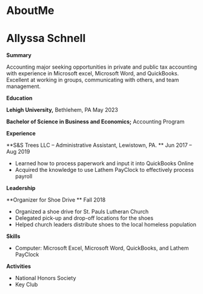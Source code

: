 # AboutMe
# Allyssa Schnell

**Summary**

Accounting major seeking opportunities in private and public tax accounting with experience in Microsoft excel, Microsoft Word, and QuickBooks. Excellent at working in groups, communicating with others, and team management.

**Education**

**Lehigh University,** Bethlehem, PA                                                May 2023

**Bachelor of Science in Business and Economics;** Accounting Program

**Experience**

**S&S Trees LLC – Administrative Assistant, Lewistown, PA.        ** Jun 2017 – Aug 2019

- Learned how to process paperwork and input it into QuickBooks Online
- Acquired the knowledge to use Lathem PayClock to effectively process payroll

**Leadership**

**Organizer for Shoe Drive                                                               ** Fall 2018

- Organized a shoe drive for St. Pauls Lutheran Church
- Delegated pick-up and drop-off locations for the shoes
- Helped church leaders distribute shoes to the local homeless population

**Skills**

- Computer: Microsoft Excel, Microsoft Word, QuickBooks, and Lathem PayClock

**Activities**

- National Honors Society
- Key Club